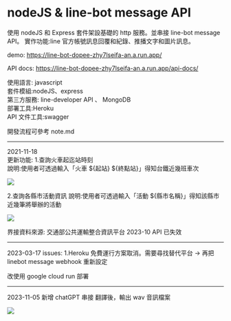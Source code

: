 # nodeJS & line-bot message API

使用 nodeJS 和 Express 套件架設基礎的 http 服務。並串接 line-bot message API。
實作功能:line 官方帳號訊息回覆和紀錄、推播文字和圖片訊息。

demo: https://line-bot-dopee-zhy7lseifa-an.a.run.app/

API docs: https://line-bot-dopee-zhy7lseifa-an.a.run.app/api-docs/

使用語言: javascript  
套件模組:nodeJS、express  
第三方服務: line-developer API 、 MongoDB  
部署工具:Heroku  
API 文件工具:swagger

開發流程可參考 note.md

---

2021-11-18  
更新功能: 1.查詢火車起迄站時刻  
說明:使用者可透過輸入「火車 ${起站} ${終點站}」得知台鐵近幾班車次

![](https://i.imgur.com/TC4OTQD.jpg)

2.查詢各縣市活動資訊
說明:使用者可透過輸入「活動 ${縣市名稱}」得知該縣市近幾筆將舉辦的活動

![](https://i.imgur.com/VOptuwr.jpg)

界接資料來源: 交通部公共運輸整合資訊平台
2023-10 API 已失效

---

2023-03-17
issues:
1.Heroku 免費運行方案取消。需要尋找替代平台
-> 再把 linebot message webhook 重新設定

改使用 google cloud run 部署

---

2023-11-05
新增 chatGPT 串接
翻譯後，輸出 wav 音訊檔案

![](https://imgur.com/yudlDs2)
